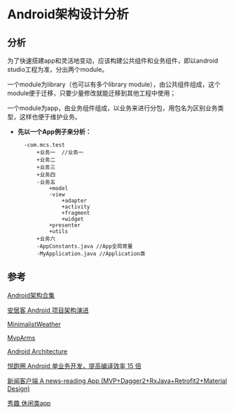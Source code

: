 # Android架构设计分析

## 分析

为了快速搭建app和灵活地变动，应该构建公共组件和业务组件，即以android studio工程为准，分出两个module。

一个module为library（也可以有多个library module），由公共组件组成，这个module便于迁移，只要少量修改就能迁移到其他工程中使用；

一个module为app，由业务组件组成，以业务来进行分包，用包名为区别业务类型，这样也便于维护业务。

- **先以一个App例子来分析：**
	
	    -com.mcs.test
	        +业务一  //业务一
	        +业务二
	        +业务三
	        +业务四
	        -业务五
	            +model
	            -view
	                +adapter
	                +activity
	                +fragment
	                +widget
	            +presenter
	            +utils
	        +业务六
	        -AppConstants.java //App全局常量
	        -MyApplication.java //Application类



## 参考

[Android架构合集](https://github.com/Juude/Awesome-Android-Architecture#%E5%B8%B8%E8%A7%81%E6%9E%B6%E6%9E%84%E6%96%B9%E6%B3%95)

[安居客 Android 项目架构演进](https://zhuanlan.zhihu.com/p/25420181)

[MinimalistWeather](https://github.com/BaronZ88/MinimalistWeather)

[MvpArms](https://github.com/JessYanCoding/MVPArms/blob/master/MVPArms.md)

[Android Architecture](https://github.com/googlesamples/android-architecture)

[悦跑圈 Android 单业务开发，提高编译效率 15 倍](https://www.diycode.cc/topics/761)

[新闻客户端 A news-reading App (MVP+Dagger2+RxJava+Retrofit2+Material Design)](https://github.com/kaku2015/ColorfulNews)

[秀趣 休闲类app](https://github.com/liulingfeng/Common)